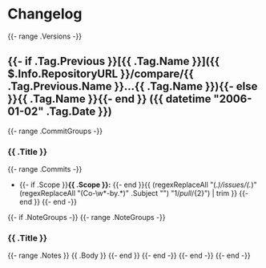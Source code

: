 # Changelog

{{- range .Versions -}}

## {{- if .Tag.Previous }}[{{ .Tag.Name }}]({{ $.Info.RepositoryURL }}/compare/{{ .Tag.Previous.Name }}...{{ .Tag.Name }}){{- else }}{{ .Tag.Name }}{{- end }} ({{ datetime "2006-01-02" .Tag.Date }})

{{- range .CommitGroups -}}

### {{ .Title }}

{{- range .Commits -}}

- {{- if .Scope }}**{{ .Scope }}:** {{- end }}{{ (regexReplaceAll "(.*)/issues/(.*)" (regexReplaceAll "(Co-\\w*-by.*)" .Subject "") "${1}/pull/${2}") | trim }}
  {{- end }}
  {{- end -}}

{{- if .NoteGroups -}}
{{- range .NoteGroups -}}

### {{ .Title }}

{{- range .Notes }}
{{ .Body }}
{{- end }}
{{- end -}}
{{- end -}}
{{- end -}}

